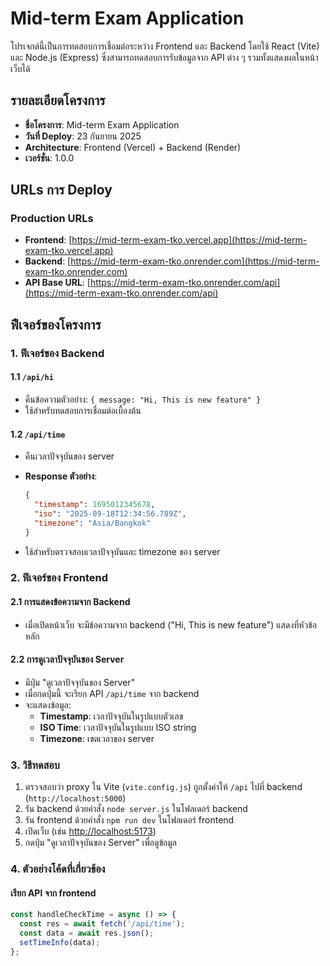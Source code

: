 # Mid-term Exam Application

โปรเจกต์นี้เป็นการทดสอบการเชื่อมต่อระหว่าง Frontend และ Backend โดยใช้ React (Vite) และ Node.js (Express) ซึ่งสามารถทดสอบการรับข้อมูลจาก API ต่าง ๆ รวมทั้งแสดงผลในหน้าเว็บได้

## รายละเอียดโครงการ

- **ชื่อโครงการ**: Mid-term Exam Application
- **วันที่ Deploy**: 23 กันยายน 2025
- **Architecture**: Frontend (Vercel) + Backend (Render)
- **เวอร์ชั่น**: 1.0.0

## URLs การ Deploy

### Production URLs

- **Frontend**: [https://mid-term-exam-tko.vercel.app](https://mid-term-exam-tko.vercel.app)
- **Backend**: [https://mid-term-exam-tko.onrender.com](https://mid-term-exam-tko.onrender.com)
- **API Base URL**: [https://mid-term-exam-tko.onrender.com/api](https://mid-term-exam-tko.onrender.com/api)

## ฟีเจอร์ของโครงการ

### 1. ฟีเจอร์ของ Backend

#### 1.1 `/api/hi`

- คืนข้อความตัวอย่าง: `{ message: "Hi, This is new feature" }`
- ใช้สำหรับทดสอบการเชื่อมต่อเบื้องต้น

#### 1.2 `/api/time`

- คืนเวลาปัจจุบันของ server
- **Response ตัวอย่าง**:

    ```json
    {
      "timestamp": 1695012345678,
      "iso": "2025-09-18T12:34:56.789Z",
      "timezone": "Asia/Bangkok"
    }
    ```

- ใช้สำหรับตรวจสอบเวลาปัจจุบันและ timezone ของ server

### 2. ฟีเจอร์ของ Frontend

#### 2.1 การแสดงข้อความจาก Backend

- เมื่อเปิดหน้าเว็บ จะมีข้อความจาก backend ("Hi, This is new feature") แสดงที่หัวข้อหลัก

#### 2.2 การดูเวลาปัจจุบันของ Server

- มีปุ่ม "ดูเวลาปัจจุบันของ Server"
- เมื่อกดปุ่มนี้ จะเรียก API `/api/time` จาก backend
- จะแสดงข้อมูล:
  - **Timestamp**: เวลาปัจจุบันในรูปแบบตัวเลข
  - **ISO Time**: เวลาปัจจุบันในรูปแบบ ISO string
  - **Timezone**: เขตเวลาของ server

### 3. วิธีทดสอบ

1. ตรวจสอบว่า proxy ใน Vite (`vite.config.js`) ถูกตั้งค่าให้ `/api` ไปที่ backend (`http://localhost:5000`)
2. รัน backend ด้วยคำสั่ง `node server.js` ในโฟลเดอร์ backend
3. รัน frontend ด้วยคำสั่ง `npm run dev` ในโฟลเดอร์ frontend
4. เปิดเว็บ (เช่น [http://localhost:5173](http://localhost:5173))
5. กดปุ่ม "ดูเวลาปัจจุบันของ Server" เพื่อดูข้อมูล

### 4. ตัวอย่างโค้ดที่เกี่ยวข้อง

#### เรียก API จาก frontend

```jsx
const handleCheckTime = async () => {
  const res = await fetch('/api/time');
  const data = await res.json();
  setTimeInfo(data);
};


